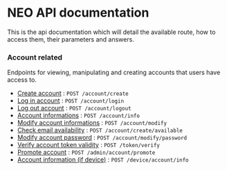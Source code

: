 # NEO API documentation

This is the api documentation which will detail the available route, how to access them, their parameters and answers.

### Account related

Endpoints for viewing, manipulating and creating accounts that users have access to.

* [Create account](account/create.md) : `POST /account/create`
* [Log in account](account/login.md) : `POST /account/login`
* [Log out account](account/logout.md) : `POST /account/logout`
* [Account informations](account/info.md) : `POST /account/info`
* [Modify account informations](account/modify.md) : `POST /account/modify`
* [Check email availability](account/create_available.md) : `POST /account/create/available`
* [Modify account password](account/modify_password.md) : `POST /account/modify/password`
* [Verify account token validity](account/token.md) : `POST /token/verify`
* [Promote account](account/promote.md) : `POST /admin/account/promote`
* [Account information (if device)](account/device_info.md) : `POST /device/account/info`